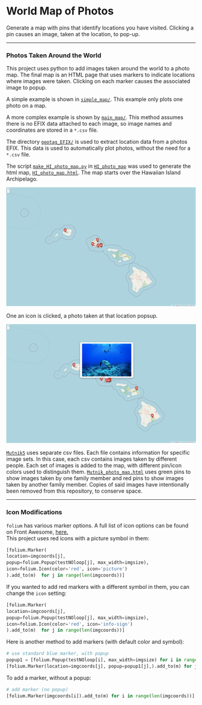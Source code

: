 # World Map of Photos 

Generate a map with pins that identify locations you have visited.  Clicking a pin causes an image, taken at the location, to pop-up.

----
### Photos Taken Around the World
This project uses python to add images taken around the world to a photo map.  The final map is an HTML page that uses markers to indicate locations where images were taken.  Clicking on each marker causes the associated image to popup.

A simple example is shown in [`simple_map/`](./simple_map/).  This example only plots one photo on a map.

A more complex example is shown by [`main_map/`](./main_map/).  This method assumes there is no EFIX data attached to each image, so image names and coordinates are stored in a `*.csv` file.

The directory [`geotag_EFIX/`](./geotag_EFIX/) is used to extract location data from a photos EFIX.  This data is used to automatically plot photos, without the need for a `*.csv` file.

The script [`make_HI_photo_map.py`](./HI_photo_map/make_HI_photo_map.py) in [`HI_photo_map`](./HI_photo_map/) was used to generate the html map, [`HI_photo_map.html`](./HI_photo_map/HI_photo_map.html).  The map starts over the Hawaiian Island Archipelago.

![](./HI_photo_map/sample_screenshots/HImapStart.png)

One an icon is clicked, a photo taken at that location popsup.

![](./HI_photo_map/sample_screenshots/HImapSampleImageDisplayed.png)

[`Mutnik5`](./Mutnik5/) uses separate csv files.  Each file contains information for specific image sets.  In this case, each csv contains images taken by different people.  Each set of images is added to the map, with different pin/icon colors used to distinguish them.  [`Mutnik_photo_map.html`](./Mutnik5/Mutnik_photo_map.html) uses green pins to show images taken by one family member and red pins to show images taken by another family member.  Copies of said images have intentionally been removed from this repository, to conserve space.

----
### Icon Modifications
`folium` has various marker options.  A full list of icon options can be found on Front Awesome, [here.](https://fontawesome.com/v4.7.0/icons/)<br>
This project uses red icons with a picture symbol in them:
```py
[folium.Marker(
location=imgcoords[j],
popup=folium.Popup(testNOloop[j], max_width=imgsize),
icon=folium.Icon(color='red', icon='picture')
).add_to(m)  for j in range(len(imgcoords))]
```
If you wanted to add red markers with a different symbol in them, you can change the `icon` setting:
```py
[folium.Marker(
location=imgcoords[j],
popup=folium.Popup(testNOloop[j], max_width=imgsize),
icon=folium.Icon(color='red', icon='info-sign')
).add_to(m)  for j in range(len(imgcoords))]
```
Here is another method to add markers (with default color and symbol):
```py
# use standard blue marker, with popup
popup1 = [folium.Popup(testNOloop[i], max_width=imgsize) for i in range(len(testNOloop))]
[folium.Marker(location=imgcoords[j], popup=popup1[j],).add_to(m) for j in range(len(imgcoords))]
```
To add a marker, without a popup:
```py
# add marker (no popup)
[folium.Marker(imgcoords[i]).add_to(m) for i in range(len(imgcoords))] 
```
